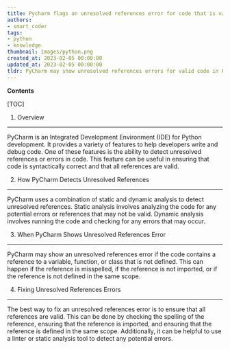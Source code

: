 ```yaml
---
title: Pycharm flags an unresolved references error for code that is valid
authors:
- smart_coder
tags:
- python
- knowledge
thumbnail: images/python.png
created_at: 2023-02-05 00:00:00
updated_at: 2023-02-05 00:00:00
tldr: PyCharm may show unresolved references errors for valid code in Python if the interpreter is not properly configured.
---
```


**Contents**

[TOC]

1. Overview
---------------
PyCharm is an Integrated Development Environment (IDE) for Python development. It provides a variety of features to help developers write and debug code. One of these features is the ability to detect unresolved references or errors in code. This feature can be useful in ensuring that code is syntactically correct and that all references are valid.

2. How PyCharm Detects Unresolved References
--------------------------------------------
PyCharm uses a combination of static and dynamic analysis to detect unresolved references. Static analysis involves analyzing the code for any potential errors or references that may not be valid. Dynamic analysis involves running the code and checking for any errors that may occur.

3. When PyCharm Shows Unresolved References Error
--------------------------------------------------
PyCharm may show an unresolved references error if the code contains a reference to a variable, function, or class that is not defined. This can happen if the reference is misspelled, if the reference is not imported, or if the reference is not defined in the same scope.

4. Fixing Unresolved References Errors
--------------------------------------
The best way to fix an unresolved references error is to ensure that all references are valid. This can be done by checking the spelling of the reference, ensuring that the reference is imported, and ensuring that the reference is defined in the same scope. Additionally, it can be helpful to use a linter or static analysis tool to detect any potential errors.
